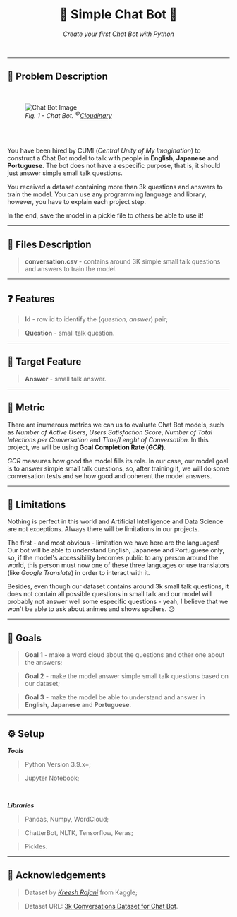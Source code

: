 <h1 align="center">💬 Simple Chat Bot 💬</h1>
<p align="center"><i>Create your first Chat Bot with Python</i></p>

<br />

----

<h2 id="problem-description">📝 Problem Description</h2>

<br />

<figure>
    <img src="https://res.cloudinary.com/dte7upwcr/image/upload/blog/blog2/chatbot-o-que-e/chatbot-o-que-e-img_header.jpg" alt="Chat Bot Image" />
    <figcaption><i>Fig. 1 - Chat Bot. <sup>©</sup><a href="https://cloudinary.com" target="_blank">Cloudinary</a></i></figcaption>
</figure>

<br /><br />

You have been hired by CUMI (*Central Unity of My Imagination*) to construct a Chat Bot model to talk with people in **English**, **Japanese** and **Portuguese**. The bot does not have a especific purpose, that is, it should just answer simple small talk questions.

You received a dataset containing more than 3k questions and answers to train the model. You can use any programming language and library, however, you have to explain each project step.

In the end, save the model in a pickle file to others be able to use it!

----

<h2 id="files-description">📁 Files Description</h2>

> **conversation.csv** - contains around 3K simple small talk questions and answers to train the model.

----

<h2 id="features">❓ Features</h2>

> **Id** - row id to identify the (*question, answer*) pair;

> **Question** - small talk question.

----

<h2 id="target-feature">🌟 Target Feature</h2>

> **Answer** - small talk answer.

----

<h2 id="metric">📏 Metric</h2>

There are inumerous metrics we can us to evaluate Chat Bot models, such as *Number of Active Users*, *Users Satisfaction Score*, *Number of Total Intections per Conversation* and *Time/Lenght of Conversation*. In this project, we will be using **Goal Completion Rate (*GCR*)**.

*GCR* measures how good the model fills its role. In our case, our model goal is to answer simple small talk questions, so, after training it, we will do some conversation tests and se how good and coherent the model answers.

----

<h2 id="limitations">🛑 Limitations</h2>

Nothing is perfect in this world and Artificial Intelligence and Data Science are not exceptions. Always there will be limitations in our projects.

The first - and most obvious - limitation we have here are the languages! Our bot will be able to understand English, Japanese and Portuguese only, so, if the model's accessibility becomes public to any person around the world, this person must now one of these three languages or use translators (like *Google Translate*) in order to interact with it.

Besides, even though our dataset contains around 3k small talk questions, it does not contain all possible questions in small talk and our model will probably not answer well some especific questions - yeah, I believe that we won't be able to ask about animes and shows spoilers. 😥

----

<h2 id="goals">🎯 Goals</h2>

> **Goal 1** - make a word cloud about the questions and other one about the answers;

> **Goal 2** - make the model answer simple  small talk questions based on our dataset;

> **Goal 3** - make the model be able to understand and answer in **English**, **Japanese** and **Portuguese**.

----

<h2 id="setup">⚙️ Setup</h2>

***Tools***

> Python Version 3.9.x+;

> Jupyter Notebook;

<br />

***Libraries***

> Pandas, Numpy, WordCloud;

> ChatterBot, NLTK, Tensorflow, Keras;

> Pickles.

----

<h2 id="acknowledgments">🎉 Acknowledgements</h2>

> Dataset by [*Kreesh Rajani*](https://www.kaggle.com/kreeshrajani) from Kaggle;

> Dataset URL: [3k Conversations Dataset for Chat Bot](https://www.kaggle.com/datasets/kreeshrajani/3k-conversations-dataset-for-chatbot).
